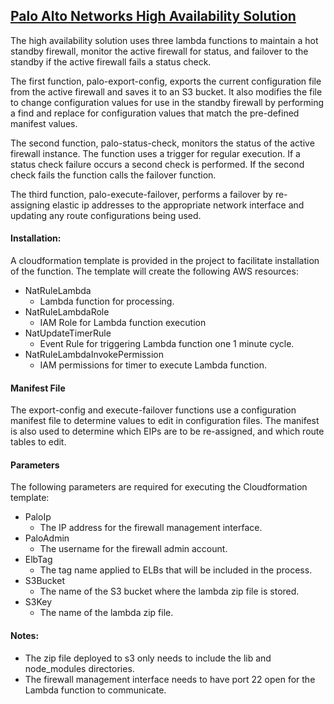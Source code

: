 ## [Palo Alto Networks High Availability Solution](#ha)
  <p>The high availability solution uses three lambda functions to maintain a hot standby firewall, monitor the active firewall for status, and failover to the standby if the active firewall fails a status check.</p> 
  <p>The first function, palo-export-config, exports the current configuration file from the active firewall and saves it to an S3 bucket.  It also modifies the file to change configuration values for use in the standby firewall by performing a find and replace for configuration values that match the pre-defined manifest values.</p>
  <p>The second function, palo-status-check, monitors the status of the active firewall instance.  The function uses a trigger for regular execution.  If a status check failure occurs a second check is performed.  If the second check fails the function calls the failover function.</p>
  <p>The third function, palo-execute-failover, performs a failover by re-assigning elastic ip addresses to the appropriate network interface and updating any route configurations being used.</p>
  
  #### Installation:
  
  A cloudformation template is provided in the project to facilitate installation of the function.  The template will create the following AWS resources:
  * NatRuleLambda
    * Lambda function for processing.
  * NatRuleLambdaRole
    * IAM Role for Lambda function execution
  * NatUpdateTimerRule
    * Event Rule for triggering Lambda function one 1 minute cycle.
  * NatRuleLambdaInvokePermission
    * IAM permissions for timer to execute Lambda function.
    
    
  #### Manifest File
  
  The export-config and execute-failover functions use a configuration manifest file to determine values to edit in configuration files.  The manifest is also used to determine which EIPs are to be re-assigned, and which route tables to edit.   
    
  #### Parameters
    
  The following parameters are required for executing the Cloudformation template:
  * PaloIp
    * The IP address for the firewall management interface.
  * PaloAdmin
    * The username for the firewall admin account.
  * ElbTag
    * The tag name applied to ELBs that will be included in the process.
  * S3Bucket
    * The name of the S3 bucket where the lambda zip file is stored.
  * S3Key
    * The name of the lambda zip file.
    
 #### Notes:
   * The zip file deployed to s3 only needs to include the lib and node_modules directories.
   * The firewall management interface needs to have port 22 open for the Lambda function to communicate.
   
    
